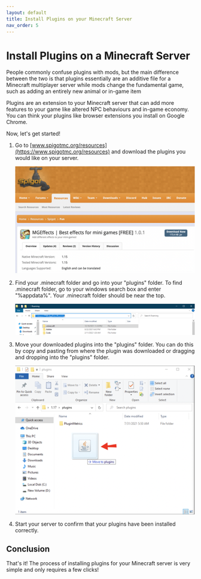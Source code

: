 ```yaml
---
layout: default
title: Install Plugins on your Minecraft Server
nav_order: 5
---
```


# Install Plugins on a Minecraft Server

People commonly confuse plugins with mods, but the main difference between the two is that plugins essentially are an additive file for a Minecraft multiplayer server while mods change the fundamental game, such as adding an entirely new animal or in-game item

Plugins are an extension to your Minecraft server that can add more features to your game like altered NPC behaviours and in-game economy. You can think your plugins like browser extensions you install on Google Chrome. 

Now, let's get started!

1. Go to [www.spigotmc.org/resources](https://www.spigotmc.org/resources) and download the plugins you would like on your server.

    ![Minecraft Task](../assets/images/plugins/download_plugin.png)


2. Find your .minecraft folder and go into your "plugins" folder. To find .minecraft folder, go to your windows search box and enter "%appdata%". Your .minecraft folder should be near the top.

    ![Minecraft Task](../assets/images/plugins/find_minecraft_folder.png)


3. Move your downloaded plugins into the "plugins" folder. You can do this by copy and pasting from where the plugin was downloaded or dragging and dropping into the "plugins" folder.

    ![Minecraft Task](../assets/images/plugins/move_plugin.png)


4. Start your server to confirm that your plugins have been installed correctly.

## Conclusion

That's it! The process of installing plugins for your Minecraft server is very simple and only requires a few clicks!
